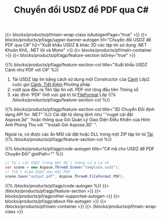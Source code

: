 ﻿---
title: Chuyển đổi USDZ để PDF qua C# 
description: Chuyển đổi USDZ & khác 3D các tập tin sử dụng .NET API
url: /vi/net/conversion/usdz-to-pdf/
family: 3d
platformtag: net
feature: conversion
informat: USDZ
outformat: PDF
otherformats: 3MF DRC DXF JT PLY GLTF FBX ASE 
---
{{< blocks/products/pf/main-wrap-class isAutogenPage="true" >}}
{{< blocks/products/pf/agp/upper-banner-autogen h1="Chuyển đổi USDZ để PDF qua C#" h2="Xuất khẩu USDZ & khác 3D các tập tin sử dụng .NET Khuôn Khổ, .NET lõi và Mono" >}}
{{< blocks/products/pf/main-container >}}
{{< blocks/products/pf/agp/feature-section isGrey="true" >}}

{{% blocks/products/pf/agp/feature-section-col title="Xuất khẩu USDZ Cảnh như PDF với C#" %}}
1. Tải USDZ tập tin bằng cách sử dụng một Constructor của [Cảnh](https://apireference.aspose.com/3d/net/aspose.threed/scene) Lớp2. cuộc gọi [Cảnh. Tiết Kiệm](https://apireference.aspose.com/3d/net/aspose.threed/scene/methods/save/index) Phương pháp
3. vượt qua đầu ra Tên tập tin với. PDF mở rộng đầu tiên Thông số
4. xác định 'PDF' lĩnh vực giá trị từ [FileFormat](https://apireference.aspose.com/3d/net/aspose.threed/fileformat/fields/index) Lớp
{{% /blocks/products/pf/agp/feature-section-col %}}

{{% blocks/products/pf/agp/feature-section-col title="3D Chuyển Đổi định dạng API for .NET" %}}
Cài đặt từ dòng lệnh như '''nuget cài đặt Aspose.3d'' 'hoặc thông qua Gói Quản Lý Giao Diện Điều Khiển của Hình Ảnh Phòng Thu với '''Install-Gói Aspose.3D' ''.

Ngoài ra, có được các ẩn MSI cài đặt hoặc DLL trong một ZIP tập tin từ [Tải](https://downloads.aspose.com/3d/net).
{{% /blocks/products/pf/agp/feature-section-col %}}

{{% blocks/products/pf/agp/code-autogen title="C# mã cho USDZ để PDF Chuyển Đổi" gistPath="" %}}
```cs
// Tải các USDZ trong một đối tượng của Cảnh 
var scene = new Aspose.ThreeD.Scene("template.usdz");
// Tiết kiệm USDZ như một PDF 
scene.Save("output.pdf", Aspose.ThreeD.FileFormat.PDF);

```
{{% /blocks/products/pf/agp/code-autogen %}}
{{< /blocks/products/pf/agp/feature-section >}}
{{< blocks/products/pf/agp/other-supported-autogen >}}
{{< blocks/products/pf/agp/about-file-autogen >}}
{{< /blocks/products/pf/main-container >}}
{{< /blocks/products/pf/main-wrap-class >}}